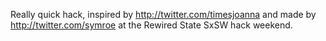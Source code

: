 Really quick hack, inspired by http://twitter.com/timesjoanna and made by http://twitter.com/symroe at the Rewired State SxSW hack weekend.
